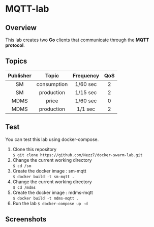 # MQTT-lab
## Overview 
  This lab creates two **Go** clients that communicate through the **MQTT protocol**.
## Topics

| Publisher     | Topic         | Frequency | QoS|
|:-------------:|:-------------:|:-----:|:--:|
| SM            | consumption   | 1/60 sec |2|
| SM            | production    | 1/15 sec |2|
| MDMS          | price         | 1/60 sec |0|
| MDMS          | production    | 1/1 sec |2|
## Test
You can test this lab using docker-compose.
1. Clone this repository <br>
`$ git clone https://github.com/Nezz7/docker-swarm-lab.git`
2. Change the current working directory <br>
`$ cd /sm`<br>
3. Create the docker image : sm-mqtt  <br>
`$ docker build -t sm-mqtt .`<br>
4. Change the current working directory <br>
`$ cd /mdms`<br>
5. Create the docker image : mdms-mqtt  <br>
`$ docker build -t mdms-mqtt .`<br>
6. Run the lab
`$ docker-compose up -d`<br>


## Screenshots

